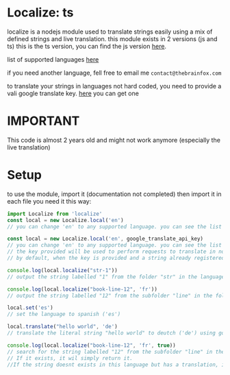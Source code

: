# Localize: ts
localize is a nodejs module used to translate strings easily using a mix of defined strings and live translation.
this module exists in 2 versions (js and ts) this is the ts version, you can find the js version [here](github.com).

list of supported languages [here](github.com)

if you need another language, fell free to email me ```contact@thebrainfox.com```

to translate your strings in languages not hard coded, you need to provide a vali google translate key. [here]() you can get one

# IMPORTANT
This code is almost 2 years old and might not work anymore (especially the live translation)

# Setup
to use the module, import it (documentation not completed)
then import it in each file you need it this way:
```ts
import Localize from 'localize'
const local = new Localize.local('en')
// you can change 'en' to any supported language. you can see the list [here](github.com)

const local = new Localize.local('en', google_translate_api_key)
// you can change 'en' to any supported language. you can see the list [here](github.com).
// the key provided will be used to perform requests to translate in non defined languages.
// by default, when the key is provided and a string already registered is requested in a language not provided, it will return the string in the first language provided translated with google translate.

console.log(local.localize("str-1"))
// output the string labelled "1" from the folder "str" in the language set before ('en')

console.log(local.localize("book-line-12", 'fr'))
// output the string labelled "12" from the subfolder "line" in the folder "book" in the language specified ('fr')

local.set('es')
// set the language to spanish ('es')

local.translate("hello world", 'de')
// translate the literal string "hello world" to deutch ('de') using google translate api.

console.log(local.localize("book-line-12", 'fr', true))
// search for the string labelled "12" from the subfolder "line" in the folder "book" in the language specified ('fr')
// If it exists, it wil simply return it.
//If the string doesnt exists in this language but has a translation, it will automatically use the provided google translate api key to get the localized string.
```
